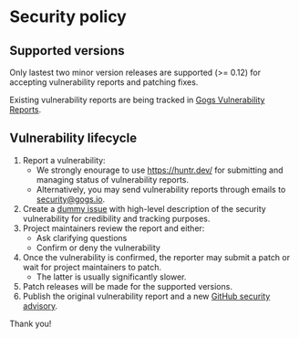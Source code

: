 # Security policy

## Supported versions

Only lastest two minor version releases are supported (>= 0.12) for accepting vulnerability reports and patching fixes.

Existing vulnerability reports are being tracked in [Gogs Vulnerability Reports](https://jcunknwon.notion.site/Gogs-Vulnerability-Reports-81d7df52e45c4f159274e46ba48ed1b9).

## Vulnerability lifecycle

1. Report a vulnerability:
    - We strongly enourage to use https://huntr.dev/ for submitting and managing status of vulnerability reports.
    - Alternatively, you may send vulnerability reports through emails to [security@gogs.io](mailto:security@gogs.io).
1. Create a [dummy issue](https://github.com/gogs/gogs/issues/6901) with high-level description of the security vulnerability for credibility and tracking purposes.
1. Project maintainers review the report and either:
    - Ask clarifying questions
    - Confirm or deny the vulnerability
1. Once the vulnerability is confirmed, the reporter may submit a patch or wait for project maintainers to patch.
    - The latter is usually significantly slower.
1. Patch releases will be made for the supported versions.
1. Publish the original vulnerability report and a new [GitHub security advisory](https://github.com/gogs/gogs/security/advisories).

Thank you!
